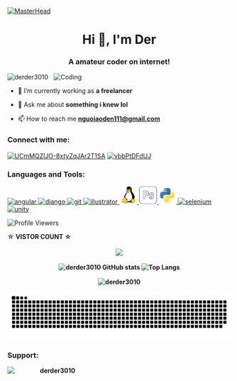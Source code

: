 [![MasterHead](https://user-images.githubusercontent.com/10498744/210012254-234538ff-d198-48aa-8964-37e6fd45d227.gif)]([https://rishavchanda.io](https://www.buymeacoffee.com/derder3010))
<h1 align="center">Hi 👋, I'm Der</h1>
<h3 align="center">A amateur coder on internet!</h3>
<img align="right" alt="Coding" width="400" src="https://media1.giphy.com/media/qgQUggAC3Pfv687qPC/giphy.gif?cid=ecf05e471ue1wa7edddsxyw10i8or3jow77h00d44wccc2x0&amp;rid=giphy.gif&amp;ct=g">

<p align="left"> <img src="https://komarev.com/ghpvc/?username=derder3010&label=Profile%20views&color=0e75b6&style=flat" alt="derder3010" /> </p>

- 🔭 I’m currently working as **a freelancer**

- 💬 Ask me about **something i knew lol**

- 📫 How to reach me **nguoiaoden111@gmail.com**

<h3 align="left">Connect with me:</h3>
<p align="left">
<a href="https://www.youtube.com/channel/UCmMQZlJO-8xtyZqJAr2T1SA" target="blank"><img align="center" src="https://raw.githubusercontent.com/rahuldkjain/github-profile-readme-generator/master/src/images/icons/Social/youtube.svg" alt="UCmMQZlJO-8xtyZqJAr2T1SA" height="30" width="40" /></a>
<a href="https://discord.gg/vbbPtDFdUJ" target="blank"><img align="center" src="https://raw.githubusercontent.com/rahuldkjain/github-profile-readme-generator/master/src/images/icons/Social/discord.svg" alt="vbbPtDFdUJ" height="30" width="40" /></a>
</p>

<h3 align="left">Languages and Tools:</h3>
<p align="left"> <a href="https://angular.io" target="_blank" rel="noreferrer"> <img src="https://angular.io/assets/images/logos/angular/angular.svg" alt="angular" width="40" height="40"/> </a> <a href="https://www.djangoproject.com/" target="_blank" rel="noreferrer"> <img src="https://cdn.worldvectorlogo.com/logos/django.svg" alt="django" width="40" height="40"/> </a> <a href="https://git-scm.com/" target="_blank" rel="noreferrer"> <img src="https://www.vectorlogo.zone/logos/git-scm/git-scm-icon.svg" alt="git" width="40" height="40"/> </a> <a href="https://www.adobe.com/in/products/illustrator.html" target="_blank" rel="noreferrer"> <img src="https://www.vectorlogo.zone/logos/adobe_illustrator/adobe_illustrator-icon.svg" alt="illustrator" width="40" height="40"/> </a> <a href="https://www.linux.org/" target="_blank" rel="noreferrer"> <img src="https://raw.githubusercontent.com/devicons/devicon/master/icons/linux/linux-original.svg" alt="linux" width="40" height="40"/> </a> <a href="https://www.photoshop.com/en" target="_blank" rel="noreferrer"> <img src="https://raw.githubusercontent.com/devicons/devicon/master/icons/photoshop/photoshop-line.svg" alt="photoshop" width="40" height="40"/> </a> <a href="https://www.python.org" target="_blank" rel="noreferrer"> <img src="https://raw.githubusercontent.com/devicons/devicon/master/icons/python/python-original.svg" alt="python" width="40" height="40"/> </a> <a href="https://www.selenium.dev" target="_blank" rel="noreferrer"> <img src="https://raw.githubusercontent.com/detain/svg-logos/780f25886640cef088af994181646db2f6b1a3f8/svg/selenium-logo.svg" alt="selenium" width="40" height="40"/> </a> <a href="https://unity.com/" target="_blank" rel="noreferrer"> <img src="https://www.vectorlogo.zone/logos/unity3d/unity3d-icon.svg" alt="unity" width="40" height="40"/> </a> </p>

![Profile Viewers](https://komarev.com/ghpvc/?username=Xnuvers007&color=blue)

☆ <b>VISTOR COUNT ☆
  <h4 align="center">

  <img src="https://profile-counter.glitch.me/Xnuvers007/count.svg" />

<p align="center">
  <img src="https://github-readme-stats.vercel.app/api?username=derder3010&show_icons=true&theme=dark" alt="derder3010 GitHub stats">
  
  <img src="https://github-readme-stats.vercel.app/api/top-langs/?username=derder3010" src="https://github.com/anuraghazra/github-readme-stats" alt="Top Langs">

  <p><img align="center" src="https://github-readme-streak-stats.herokuapp.com/?user=derder3010&theme=dark" alt="derder3010" /></p>
	<p><img align="center" src="https://github.com/Xnuvers007/Xnuvers007/blob/main/snake-xnuvers007.svg" alt="derder3010" /></p>
	  
  
  <audio loop="true" autoplay="true">
	<source src="https://f.top4top.io/m_1874i0i0m0.mp3" type="audio/mpeg">
  </audio
</p>
<center>


<h3 align="left">Support:</h3>
<p><a href="https://www.buymeacoffee.com/derder3010"> <img align="left" src="https://cdn.buymeacoffee.com/buttons/v2/default-yellow.png" height="50" width="210" alt="derder3010" /></a></p><br><br>



